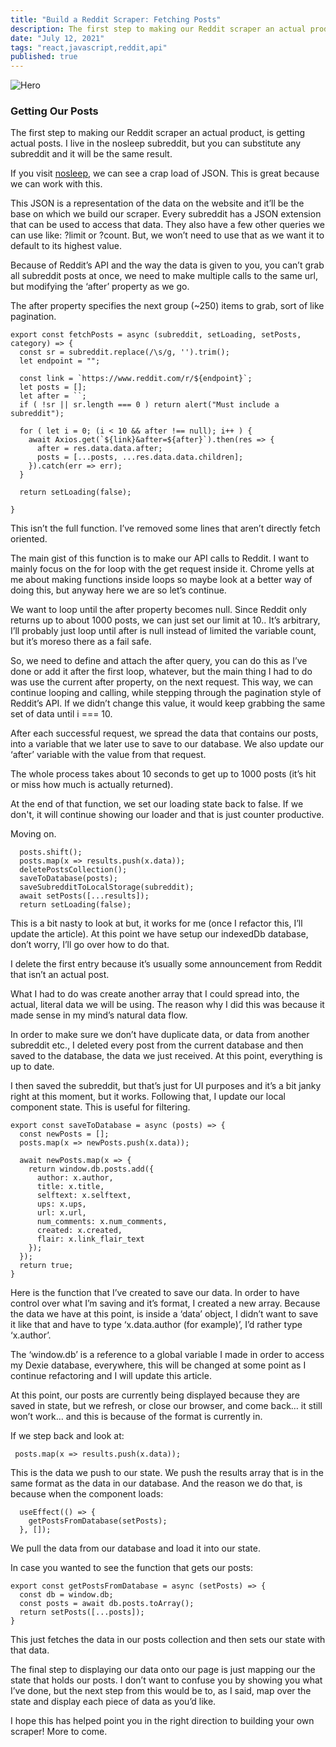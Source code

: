 ```yaml
---
title: "Build a Reddit Scraper: Fetching Posts"
description: The first step to making our Reddit scraper an actual product, is getting actual posts. I live in the nosleep subreddit, but you can substitute any subreddit and it will be the same result.
date: "July 12, 2021"
tags: "react,javascript,reddit,api"
published: true
---
```


![Hero](/images/68ifs9prng25wqdmlxm8.jpeg)

### **Getting Our Posts**

The first step to making our Reddit scraper an actual product, is getting actual posts. I live in the nosleep subreddit, but you can substitute any subreddit and it will be the same result.

If you visit [nosleep](https://reddit.com/r/nosleep.json), we can see a crap load of JSON. This is great because we can work with this.

This JSON is a representation of the data on the website and it’ll be the base on which we build our scraper. Every subreddit has a JSON extension that can be used to access that data. They also have a few other queries we can use like: ?limit or ?count. But, we won’t need to use that as we want it to default to its highest value.

Because of Reddit’s API and the way the data is given to you, you can’t grab all subreddit posts at once, we need to make multiple calls to the same url, but modifying the ‘after’ property as we go.

The after property specifies the next group (~250) items to grab, sort of like pagination.

```
export const fetchPosts = async (subreddit, setLoading, setPosts, category) => {
  const sr = subreddit.replace(/\s/g, '').trim();
  let endpoint = "";

  const link = `https://www.reddit.com/r/${endpoint}`;
  let posts = [];
  let after = ``;
  if ( !sr || sr.length === 0 ) return alert("Must include a subreddit");

  for ( let i = 0; (i < 10 && after !== null); i++ ) {
    await Axios.get(`${link}&after=${after}`).then(res => {
      after = res.data.data.after;
      posts = [...posts, ...res.data.data.children];
    }).catch(err => err);
  }

  return setLoading(false);

}
```

This isn’t the full function. I’ve removed some lines that aren’t directly fetch oriented.

The main gist of this function is to make our API calls to Reddit. I want to mainly focus on the for loop with the get request inside it. Chrome yells at me about making functions inside loops so maybe look at a better way of doing this, but anyway here we are so let’s continue.

We want to loop until the after property becomes null. Since Reddit only returns up to about 1000 posts, we can just set our limit at 10.. It’s arbitrary, I’ll probably just loop until after is null instead of limited the variable count, but it’s moreso there as a fail safe.

So, we need to define and attach the after query, you can do this as I’ve done or add it after the first loop, whatever, but the main thing I had to do was use the current after property, on the next request. This way, we can continue looping and calling, while stepping through the pagination style of Reddit’s API. If we didn’t change this value, it would keep grabbing the same set of data until i === 10.

After each successful request, we spread the data that contains our posts, into a variable that we later use to save to our database. We also update our ‘after’ variable with the value from that request.

The whole process takes about 10 seconds to get up to 1000 posts (it’s hit or miss how much is actually returned).

At the end of that function, we set our loading state back to false. If we don't, it will continue showing our loader and that is just counter productive.

Moving on.

```
  posts.shift();
  posts.map(x => results.push(x.data));
  deletePostsCollection();
  saveToDatabase(posts);
  saveSubredditToLocalStorage(subreddit);
  await setPosts([...results]);
  return setLoading(false);
```

This is a bit nasty to look at but, it works for me (once I refactor this, I’ll update the article). At this point we have setup our indexedDb database, don’t worry, I’ll go over how to do that.

I delete the first entry because it’s usually some announcement from Reddit that isn’t an actual post.

What I had to do was create another array that I could spread into, the actual, literal data we will be using. The reason why I did this was because it made sense in my mind’s natural data flow.

In order to make sure we don’t have duplicate data, or data from another subreddit etc., I deleted every post from the current database and then saved to the database, the data we just received. At this point, everything is up to date.

I then saved the subreddit, but that’s just for UI purposes and it’s a bit janky right at this moment, but it works. Following that, I update our local component state. This is useful for filtering.

```
export const saveToDatabase = async (posts) => {
  const newPosts = [];
  posts.map(x => newPosts.push(x.data));

  await newPosts.map(x => {
    return window.db.posts.add({
      author: x.author,
      title: x.title,
      selftext: x.selftext,
      ups: x.ups,
      url: x.url,
      num_comments: x.num_comments,
      created: x.created,
      flair: x.link_flair_text
    });
  });
  return true;
}
```

Here is the function that I’ve created to save our data. In order to have control over what I’m saving and it’s format, I created a new array. Because the data we have at this point, is inside a ‘data’ object, I didn’t want to save it like that and have to type ‘x.data.author (for example)’, I’d rather type ‘x.author’.

The ‘window.db’ is a reference to a global variable I made in order to access my Dexie database, everywhere, this will be changed at some point as I continue refactoring and I will update this article.

At this point, our posts are currently being displayed because they are saved in state, but we refresh, or close our browser, and come back… it still won’t work… and this is because of the format is currently in.

If we step back and look at:

```
 posts.map(x => results.push(x.data));
```

This is the data we push to our state. We push the results array that is in the same format as the data in our database. And the reason we do that, is because when the component loads:

```
  useEffect(() => {
    getPostsFromDatabase(setPosts);
  }, []);
```

We pull the data from our database and load it into our state.

In case you wanted to see the function that gets our posts:

```
export const getPostsFromDatabase = async (setPosts) => {
  const db = window.db;
  const posts = await db.posts.toArray();
  return setPosts([...posts]);
}
```

This just fetches the data in our posts collection and then sets our state with that data.

The final step to displaying our data onto our page is just mapping our the state that holds our posts. I don’t want to confuse you by showing you what I’ve done, but the next step from this would be to, as I said, map over the state and display each piece of data as you’d like.

I hope this has helped point you in the right direction to building your own scraper! More to come.
